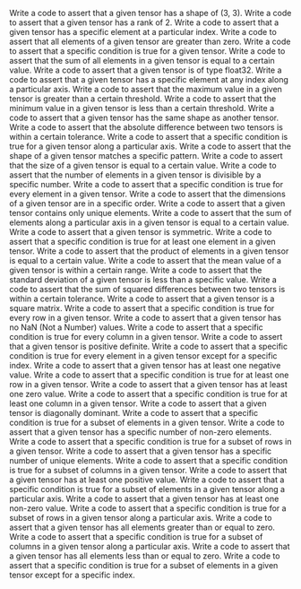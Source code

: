Write a code to assert that a given tensor has a shape of (3, 3).
Write a code to assert that a given tensor has a rank of 2.
Write a code to assert that a given tensor has a specific element at a particular index.
Write a code to assert that all elements of a given tensor are greater than zero.
Write a code to assert that a specific condition is true for a given tensor.
Write a code to assert that the sum of all elements in a given tensor is equal to a certain value.
Write a code to assert that a given tensor is of type float32.
Write a code to assert that a given tensor has a specific element at any index along a particular axis.
Write a code to assert that the maximum value in a given tensor is greater than a certain threshold.
Write a code to assert that the minimum value in a given tensor is less than a certain threshold.
Write a code to assert that a given tensor has the same shape as another tensor.
Write a code to assert that the absolute difference between two tensors is within a certain tolerance.
Write a code to assert that a specific condition is true for a given tensor along a particular axis.
Write a code to assert that the shape of a given tensor matches a specific pattern.
Write a code to assert that the size of a given tensor is equal to a certain value.
Write a code to assert that the number of elements in a given tensor is divisible by a specific number.
Write a code to assert that a specific condition is true for every element in a given tensor.
Write a code to assert that the dimensions of a given tensor are in a specific order.
Write a code to assert that a given tensor contains only unique elements.
Write a code to assert that the sum of elements along a particular axis in a given tensor is equal to a certain value.
Write a code to assert that a given tensor is symmetric.
Write a code to assert that a specific condition is true for at least one element in a given tensor.
Write a code to assert that the product of elements in a given tensor is equal to a certain value.
Write a code to assert that the mean value of a given tensor is within a certain range.
Write a code to assert that the standard deviation of a given tensor is less than a specific value.
Write a code to assert that the sum of squared differences between two tensors is within a certain tolerance.
Write a code to assert that a given tensor is a square matrix.
Write a code to assert that a specific condition is true for every row in a given tensor.
Write a code to assert that a given tensor has no NaN (Not a Number) values.
Write a code to assert that a specific condition is true for every column in a given tensor.
Write a code to assert that a given tensor is positive definite.
Write a code to assert that a specific condition is true for every element in a given tensor except for a specific index.
Write a code to assert that a given tensor has at least one negative value.
Write a code to assert that a specific condition is true for at least one row in a given tensor.
Write a code to assert that a given tensor has at least one zero value.
Write a code to assert that a specific condition is true for at least one column in a given tensor.
Write a code to assert that a given tensor is diagonally dominant.
Write a code to assert that a specific condition is true for a subset of elements in a given tensor.
Write a code to assert that a given tensor has a specific number of non-zero elements.
Write a code to assert that a specific condition is true for a subset of rows in a given tensor.
Write a code to assert that a given tensor has a specific number of unique elements.
Write a code to assert that a specific condition is true for a subset of columns in a given tensor.
Write a code to assert that a given tensor has at least one positive value.
Write a code to assert that a specific condition is true for a subset of elements in a given tensor along a particular axis.
Write a code to assert that a given tensor has at least one non-zero value.
Write a code to assert that a specific condition is true for a subset of rows in a given tensor along a particular axis.
Write a code to assert that a given tensor has all elements greater than or equal to zero.
Write a code to assert that a specific condition is true for a subset of columns in a given tensor along a particular axis.
Write a code to assert that a given tensor has all elements less than or equal to zero.
Write a code to assert that a specific condition is true for a subset of elements in a given tensor except for a specific index.